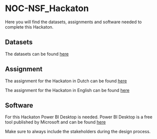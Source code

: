 # NOC-NSF_Hackaton

Here you will find the datasets, assignments and software needed to complete this Hackaton.

## Datasets
The datasets can be found [here](Datasets)

## Assignment
The assignment for the Hackaton in Dutch can be found [here](Assignment/NOC-NSF-Assignment-NL.md)

The assignment for the Hackaton in English can be found [here](Assignment/NOC-NSF-Assignment-EN.md) 

## Software
For this Hackaton Power BI Desktop is needed. Power BI Desktop is a free tool published by Microsoft and can be found [here](https://powerbi.microsoft.com/en-gb/downloads/)

Make sure to always include the stakeholders during the design process.
